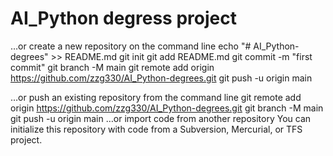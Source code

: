 # AI_Python degress project
…or create a new repository on the command line
echo "# AI_Python-degrees" >> README.md
git init
git add README.md
git commit -m "first commit"
git branch -M main
git remote add origin https://github.com/zzg330/AI_Python-degrees.git
git push -u origin main
                
…or push an existing repository from the command line
git remote add origin https://github.com/zzg330/AI_Python-degrees.git
git branch -M main
git push -u origin main
…or import code from another repository
You can initialize this repository with code from a Subversion, Mercurial, or TFS project.

